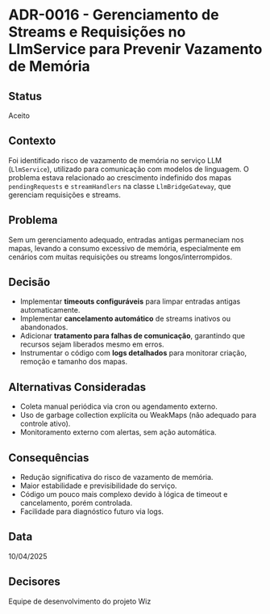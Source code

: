 # ADR-0016 - Gerenciamento de Streams e Requisições no LlmService para Prevenir Vazamento de Memória

## Status

Aceito

## Contexto

Foi identificado risco de vazamento de memória no serviço LLM (`LlmService`), utilizado para comunicação com modelos de linguagem. O problema estava relacionado ao crescimento indefinido dos mapas `pendingRequests` e `streamHandlers` na classe `LlmBridgeGateway`, que gerenciam requisições e streams.

## Problema

Sem um gerenciamento adequado, entradas antigas permaneciam nos mapas, levando a consumo excessivo de memória, especialmente em cenários com muitas requisições ou streams longos/interrompidos.

## Decisão

- Implementar **timeouts configuráveis** para limpar entradas antigas automaticamente.
- Implementar **cancelamento automático** de streams inativos ou abandonados.
- Adicionar **tratamento para falhas de comunicação**, garantindo que recursos sejam liberados mesmo em erros.
- Instrumentar o código com **logs detalhados** para monitorar criação, remoção e tamanho dos mapas.

## Alternativas Consideradas

- Coleta manual periódica via cron ou agendamento externo.
- Uso de garbage collection explícita ou WeakMaps (não adequado para controle ativo).
- Monitoramento externo com alertas, sem ação automática.

## Consequências

- Redução significativa do risco de vazamento de memória.
- Maior estabilidade e previsibilidade do serviço.
- Código um pouco mais complexo devido à lógica de timeout e cancelamento, porém controlada.
- Facilidade para diagnóstico futuro via logs.

## Data

10/04/2025

## Decisores

Equipe de desenvolvimento do projeto Wiz